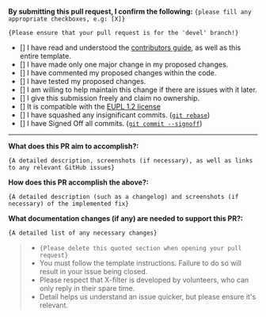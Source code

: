 **By submitting this pull request, I confirm the following:** `{please fill any appropriate checkboxes, e.g: [X]}`

`{Please ensure that your pull request is for the 'devel' branch!}`

- [] I have read and understood the [contributors guide](https://github.com/x-filter/AdminLTE/blob/master/CONTRIBUTING.md), as well as this entire template.
- [] I have made only one major change in my proposed changes.
- [] I have commented my proposed changes within the code.
- [] I have tested my proposed changes.
- [] I am willing to help maintain this change if there are issues with it later.
- [] I give this submission freely and claim no ownership.
- [] It is compatible with the [EUPL 1.2 license](https://opensource.org/licenses/EUPL-1.1)
- [] I have squashed any insignificant commits. ([`git rebase`](http://gitready.com/advanced/2009/02/10/squashing-commits-with-rebase.html))
- [] I have Signed Off all commits. ([`git commit --signoff`](https://git-scm.com/docs/git-commit#git-commit---signoff))

---

**What does this PR aim to accomplish?:**

`{A detailed description, screenshots (if necessary), as well as links to any relevant GitHub issues}`

**How does this PR accomplish the above?:**

`{A detailed description (such as a changelog) and screenshots (if necessary) of the implemented fix}`

**What documentation changes (if any) are needed to support this PR?:**

`{A detailed list of any necessary changes}`

> * `{Please delete this quoted section when opening your pull request}`
> * You must follow the template instructions. Failure to do so will result in your issue being closed.
> * Please respect that X-filter is developed by volunteers, who can only reply in their spare time.
> * Detail helps us understand an issue quicker, but please ensure it's relevant.
